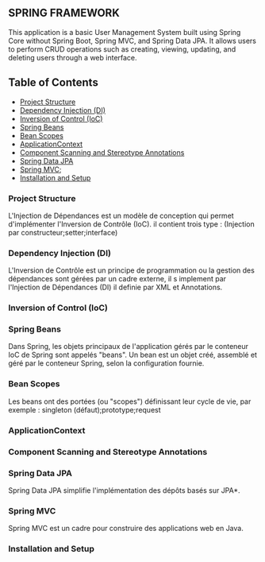 ## SPRING FRAMEWORK

This application is a basic User Management System 
built using Spring Core without Spring Boot, 
Spring MVC, and Spring Data JPA. It allows users to perform CRUD operations 
such as creating, viewing, updating, and deleting users through a web interface.

## Table of Contents
- [Project Structure](#project-structure)
- [Dependency Injection (DI)](#dependency-injection-di)
- [Inversion of Control (IoC)](#inversion-of-control-ioc)
- [Spring Beans](#spring-beans)
- [Bean Scopes](#bean-scopes)
- [ApplicationContext](#applicationcontext)
- [Component Scanning and Stereotype Annotations](#component-scanning-and-stereotype-annotations)
- [Spring Data JPA](#spring-data-jpa)
- [Spring MVC](#spring-mvc);
- [Installation and Setup](#installation-and-setup)

### Project Structure
L'Injection de Dépendances est un modèle de conception qui permet d'implémenter l'Inversion de Contrôle (IoC).
il contient trois type : (Injection par constructeur;setter;interface)

### Dependency Injection (DI)
L'Inversion de Contrôle est un principe de programmation ou la gestion des dépendances sont gérées par un cadre externe, il s implement par l'Injection de Dépendances (DI)
il definie par XML et Annotations.
### Inversion of Control (IoC)

### Spring Beans
Dans Spring, les objets principaux de l'application gérés par le conteneur IoC de Spring sont appelés "beans". Un bean est un objet créé, assemblé et géré par le conteneur Spring, selon la configuration fournie.
### Bean Scopes
Les beans ont des portées (ou "scopes") définissant leur cycle de vie, par exemple : singleton (défaut);prototype;request

### ApplicationContext

### Component Scanning and Stereotype Annotations

### Spring Data JPA
Spring Data JPA simplifie l'implémentation des dépôts basés sur JPA*.
### Spring MVC
Spring MVC est un cadre pour construire des applications web en Java.
### Installation and Setup
